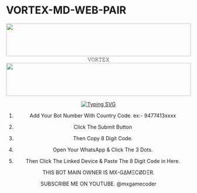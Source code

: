 # VORTEX-MD-WEB-PAIR

<img src="https://i.imgur.com/fm38vAD.jpeg" height="90" width="100%">
<div align="center">
𝚅𝙾𝚁𝚃𝙴𝚇
<img src="https://i.imgur.com/dBaSKWF.gif" height="90" width="100%">
<div align="center">

<p align="center">
  <a href="https://git.io/typing-svg"><img src="https://readme-typing-svg.demolab.com?font=EB+Garamond&weight=800&size=28&duration=4000&pause=1000&random=false&width=435&lines=+VORTEX-+MD;MULTI-DEVICE+WHATSAPP+BOT;DEVELOPED+BY+mx+gamecoder;RELEASED+DATE+26%2F11%2F2024." alt="Typing SVG" /></a>
 </p>


1. Add Your Bot Number With Country Code.
 ex:- 9477413xxxx

2. Click The Submit Button

3. Then Copy 8 Digit Code.

4. Open Your WhatsApp & Click The 3 Dots.

5. Then Click The Linked Device & Paste The 8 Digit Code in Here.



THIS BOT MAIN OWNER IS MX-GΔMΞCØDΞR.

SUBSCRIBE ME ON YOUTUBE.
@mxgamecoder
